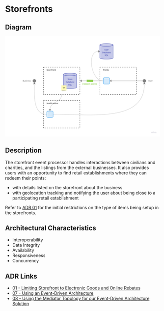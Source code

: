 # Storefronts

## Diagram

![Storefront](../../assets/detailed-storefront.jpg)

## Description
The storefront event processor handles interactions between civilians and charities, and the listings from the external businesses. It also provides users with an opportunity to find retail establishments where they can redeem their points:

- with details listed on the storefront about the business
- with geolocation tracking and notifying the user about being close to a participating retail establishment

Refer to [ADR 01](../adr/01-electronic-goods.md) for the initial restrictions on the type of items being setup in the storefronts.

## Architectural Characteristics
- Interoperability
- Data Integrity
- Availability
- Responsiveness
- Concurrency

## ADR Links
- [01 - Limiting Storefront to Electronic Goods and Online Rebates](../adr/01-electronic-goods.md)
- [07 - Using an Event-Driven Architecture](../adr/07-event-driven.md)
- [08 - Using the Mediator Topology for our Event-Driven Architecture Solution](../adr/08-mediator-topology.md)